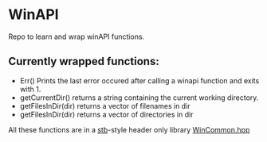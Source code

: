 # WinAPI

Repo to learn and wrap winAPI functions.

## Currently wrapped functions:
- Err()                 Prints the last error occured after calling a winapi function and exits with 1.
- getCurrentDir()		returns a string containing the current working directory.
- getFilesInDir(dir)    returns a vector of filenames in dir
- getFilesInDir(dir)    returns a vector of directories in dir


All these functions are in a [stb](https://github.com/nothings/stb)-style header only library [WinCommon.hpp](include/WinCommon.hpp)

